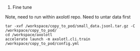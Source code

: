 
1. Fine tune

Note, need to run within axolotl repo. Need to untar data first

```
tar -xvf /workspace/copy_to_pod/small_data.jsonl.tar.gz -C /workspace/copy_to_pod/
cd /workspace/axolotl
accelerate launch -m axolotl.cli.train /workspace/copy_to_pod/config.yml
```